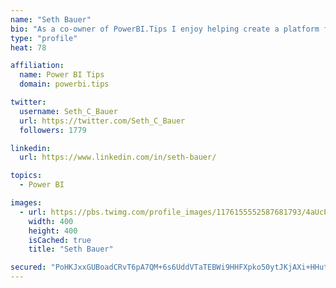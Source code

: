 ```yaml
---
name: "Seth Bauer"
bio: "As a co-owner of PowerBI.Tips I enjoy helping create a platform for new and advanced users alike to learn and expand their skills and get the most out of Power BI."
type: "profile"
heat: 78

affiliation:
  name: Power BI Tips
  domain: powerbi.tips

twitter:
  username: Seth_C_Bauer
  url: https://twitter.com/Seth_C_Bauer
  followers: 1779

linkedin:
  url: https://www.linkedin.com/in/seth-bauer/

topics:
  - Power BI

images:
  - url: https://pbs.twimg.com/profile_images/1176155552587681793/4aUcPKoe_400x400.jpg
    width: 400
    height: 400
    isCached: true
    title: "Seth Bauer"

secured: "PoHKJxxGUBoadCRvT6pA7QM+6s6UddVTaTEBWi9HHFXpko50ytJKjAXi+HHutAb3up3CSo3sTjQmEpyb0flSLU5zRZhGbCjbIiavbomgT2YMsbdOf4/TUQuRYXBocGDeFXnwb6Et5qasOq7qmwVWVMXc9M8GnA7JgzRjv1GKMZOHtryYmZvhtJ5fKmZLFfKJems4mmFi5fRm34/54nY5giKHb1BvJxR/u1H5IHRcFCvzt0jKtHqc3Ss2Awd4hQ6WRez74Q1iwX10zwBomXcmA/fVBjdyAcY4QLTYu6Sac+UBjG7iY9oa7w7nodJSwg0BXGGslCVdB7sDmIcFVboKKoszvodBt/ZZ2/91ZZNfhOGNvJD3vLoW1ucGi+TwcxiKialSFiA5+Wh+LjRocXzkjURhcm59ekJneA9EXX8NzVU=;RSCKPar1mrQgx4TU09JxuQ=="
---
```


